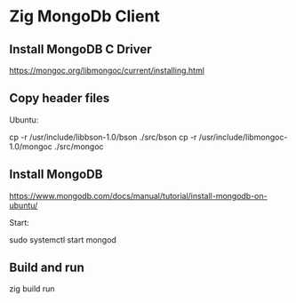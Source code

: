 #  Zig MongoDb Client

## Install MongoDB C Driver
https://mongoc.org/libmongoc/current/installing.html

## Copy header files

Ubuntu:

cp -r /usr/include/libbson-1.0/bson ./src/bson
cp -r /usr/include/libmongoc-1.0/mongoc ./src/mongoc

## Install MongoDB

https://www.mongodb.com/docs/manual/tutorial/install-mongodb-on-ubuntu/

Start:

sudo systemctl start mongod

## Build and run

zig build run